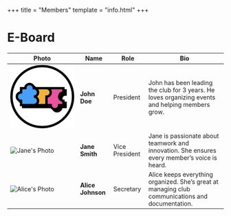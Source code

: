 +++
title = "Members"
template = "info.html"
+++

# E-Board


| Photo                | Name          | Role           | Bio                                                                 |
|----------------------|---------------|----------------|---------------------------------------------------------------------|
| ![John's Photo](logo.png) | **John Doe**  | President      | John has been leading the club for 3 years. He loves organizing events and helping members grow. |
| ![Jane's Photo](favicon.png) | **Jane Smith** | Vice President | Jane is passionate about teamwork and innovation. She ensures every member’s voice is heard. |
| ![Alice's Photo](favicon.png) | **Alice Johnson** | Secretary      | Alice keeps everything organized. She’s great at managing club communications and documentation. |
